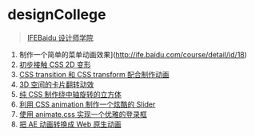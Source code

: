# designCollege

> [IFEBaidu 设计师学院](http://ife.baidu.com/college/detail/id/8)



1. 制作一个简单的菜单动画效果](http://ife.baidu.com/course/detail/id/18)
2. [初步接触 CSS 2D 变形](http://ife.baidu.com/course/detail/id/29)
3. [CSS transition 和 CSS transform 配合制作动画](http://ife.baidu.com/course/detail/id/30)
4. [3D 空间的卡片翻转动效](http://ife.baidu.com/course/detail/id/31)
5. [纯 CSS 制作绕中轴旋转的立方体](http://ife.baidu.com/course/detail/id/32)
6. [利用 CSS animation 制作一个炫酷的 Slider](http://ife.baidu.com/course/detail/id/33)
7. [使用 animate.css 实现一个优雅的登录框](http://ife.baidu.com/course/detail/id/34)
8. [把 AE 动画转换成 Web 原生动画](http://ife.baidu.com/course/detail/id/35)
   ​

